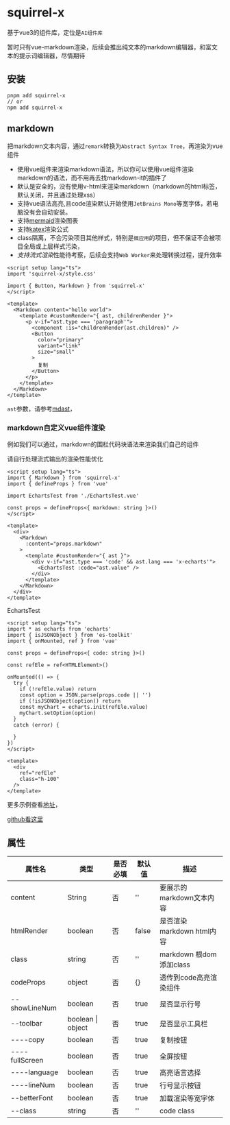 # squirrel-x

基于vue3的组件库，定位是`AI组件库`

暂时只有vue-markdown渲染，后续会推出纯文本的markdown编辑器，和富文本的提示词编辑器，尽情期待

## 安装

```plaintext
pnpm add squirrel-x
// or
npm add squirrel-x
```

## markdown

把markdown文本内容，通过`remark`转换为`Abstract Syntax Tree`，再渲染为vue组件

* 使用vue组件来渲染markdown语法，所以你可以使用vue组件渲染markdown的语法，而不用再去找markdown-it的插件了
* 默认是安全的，没有使用v-html来渲染markdown（markdown的html标签，默认关闭，并且通过处理xss）
* 支持vue语法高亮,且code渲染默认开始使用`JetBrains Mono`等宽字体，若电脑没有会自动安装。
* 支持[mermaid](https://mermaid.js.org/)渲染图表
* 支持[katex](https://github.com/KaTeX/KaTeX)渲染公式
* class隔离，不会污染项目其他样式，特别是`微应用`的项目，但不保证不会被项目全局或上层样式污染，
* *支持流式渲染*性能待考察，后续会支持`Web Worker`来处理转换过程，提升效率


```vue
<script setup lang="ts">
import 'squirrel-x/style.css'

import { Button, Markdown } from 'squirrel-x'
</script>

<template>
  <Markdown content="hello world">
    <template #customRender="{ ast, childrenRender }">
      <p v-if="ast.type === 'paragraph'">
        <component :is="childrenRender(ast.children)" />
        <Button
          color="primary"
          variant="link"
          size="small"
        >
          复制
        </Button>
      </p>
    </template>
  </Markdown>
</template>

```

`ast`参数，请参考[mdast](https://github.com/syntax-tree/mdast)，


### markdown自定义vue组件渲染

例如我们可以通过，markdown的围栏代码块语法来渲染我们自己的组件

请自行处理流式输出的渲染性能优化

```vue
<script setup lang="ts">
import { Markdown } from 'squirrel-x'
import { defineProps } from 'vue'

import EchartsTest from './EchartsTest.vue'

const props = defineProps<{ markdown: string }>()
</script>

<template>
  <div>
    <Markdown
      :content="props.markdown"
    >
      <template #customRender="{ ast }">
        <div v-if="ast.type === 'code' && ast.lang === 'x-echarts'">
          <EchartsTest :code="ast.value" />
        </div>
      </template>
    </Markdown>
  </div>
</template>
```

EchartsTest

```vue
<script setup lang="ts">
import * as echarts from 'echarts'
import { isJSONObject } from 'es-toolkit'
import { onMounted, ref } from 'vue'

const props = defineProps<{ code: string }>()

const refEle = ref<HTMLElement>()

onMounted(() => {
  try {
    if (!refEle.value) return
    const option = JSON.parse(props.code || '')
    if (!isJSONObject(option)) return
    const myChart = echarts.init(refEle.value)
    myChart.setOption(option)
  }
  catch (error) {

  }
})
</script>

<template>
  <div
    ref="refEle"
    class="h-100"
  />
</template>

```

更多示例查看[地址](./markdown)，

[github看这里](./src/views/markdown/base.md)

## 属性

| 属性名         | 类型              | 是否必填 | 默认值 | 描述                      |
|----------------|-------------------|---------|--------|---------------------------|
| content        | String            | 否       | ''     | 要展示的markdown文本内容  |
| htmlRender     | boolean           | 否       | false  | 是否渲染markdown html内容 |
| class          | string            | 否       | ''     | markdown 根dom 添加class  |
| codeProps      | object            | 否       | {}     | 透传到code高亮渲染组件    |
| --showLineNum  | boolean           | 否       | true   | 是否显示行号              |
| --toolbar      | boolean \| object | 否       | true   | 是否显示工具栏            |
| ----copy       | boolean           | 否       | true   | 复制按钮                  |
| ----fullScreen | boolean           | 否       | true   | 全屏按钮                  |
| ----language   | boolean           | 否       | true   | 高亮语言选择              |
| ----lineNum    | boolean           | 否       | true   | 行号显示按钮              |
| --betterFont   | boolean           | 否       | true   | 加载渲染等宽字体          |
| --class        | string            | 否       | ''     | code class                |
